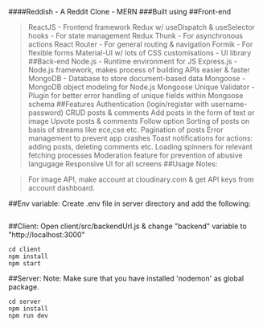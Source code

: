 ####Reddish - A Reddit Clone - MERN
###Built using
##Front-end
>ReactJS - Frontend framework
>Redux w/ useDispatch & useSelector hooks - For state management
>Redux Thunk - For asynchronous actions
>React Router - For general routing & navigation
>Formik - For flexible forms
>Material-UI w/ lots of CSS customisations - UI library
##Back-end
>Node.js - Runtime environment for JS
>Express.js - Node.js framework, makes process of building APIs easier & faster
>MongoDB - Database to store document-based data
>Mongoose - MongoDB object modeling for Node.js
>Mongoose Unique Validator - Plugin for better error handling of unique fields within Mongoose schema
##Features
>Authentication (login/register with username-password)
>CRUD posts & comments
>Add posts in the form of text or image
>Upvote posts & comments
>Follow option
>Sorting of posts on basis of streams like ece,cse etc.
>Pagination of posts
>Error management to prevent app crashes
>Toast notifications for actions: adding posts, deleting comments etc.
>Loading spinners for relevant fetching processes
>Moderation feature for prevention of abusive langugage
>Responsive UI for all screens
##Usage
Notes:

>For image API, make account at cloudinary.com & get API keys from account dashboard.

##Env variable:
Create .env file in server directory and add the following:

```MONGODB_URI = "Your Mongo URI"
```

##Client:
Open client/src/backendUrl.js & change "backend" variable to "http://localhost:3000"
```
cd client
npm install
npm start
```
##Server:
Note: Make sure that you have installed 'nodemon' as global package.
```
cd server
npm install
npm run dev
```
